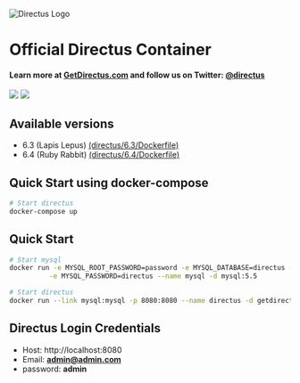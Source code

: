 ![Directus Logo](http://getdirectus.com/assets/imgs/directus.png)

Official Directus Container
====================

#### Learn more at [GetDirectus.com](http://getdirectus.com) and follow us on Twitter: [@directus](https://twitter.com/directus)
[![](https://images.microbadger.com/badges/image/getdirectus/directus.svg)](https://microbadger.com/images/getdirectus/directus "Get your own image badge on microbadger.com")
[![](https://images.microbadger.com/badges/version/getdirectus/directus.svg)](https://microbadger.com/images/getdirectus/directus "Get your own version badge on microbadger.com")


## Available versions

* 6.3 (Lapis Lepus) [(directus/6.3/Dockerfile)](https://github.com/directus/directus-docker/blob/master/directus/6.3/Dockerfile)
* 6.4 (Ruby Rabbit) [(directus/6.4/Dockerfile)](https://github.com/directus/directus-docker/blob/master/directus/6.4/Dockerfile)

## Quick Start using docker-compose
```bash
# Start directus
docker-compose up
```

## Quick Start
```bash
# Start mysql
docker run -e MYSQL_ROOT_PASSWORD=password -e MYSQL_DATABASE=directus -e MYSQL_USER=directus \
          -e MYSQL_PASSWORD=directus --name mysql -d mysql:5.5

# Start directus
docker run --link mysql:mysql -p 8080:8080 --name directus -d getdirectus/directus:6.4
```

## Directus Login Credentials

- Host: http://localhost:8080
- Email: **admin@admin.com**
- password: **admin**
